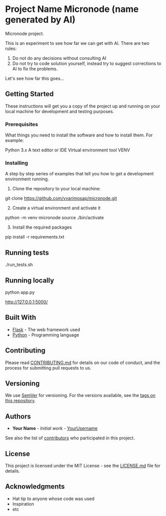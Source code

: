 # Project Name Micronode (name generated by AI)

Micronode project. 

This is an experiment to see how far we can get with AI.
There are two rules:
1. Do not do any decisions without consulting AI
2. Do not try to code solution yourself, instead try to suggest corrections to AI to fix the problems.

Let's see how far this goes...

## Getting Started

These instructions will get you a copy of the project up and running on your local machine for development and testing purposes.

### Prerequisites

What things you need to install the software and how to install them. For example:

Python 3.x
A text editor or IDE
Virtual environment tool VENV


### Installing

A step by step series of examples that tell you how to get a development environment running.

1. Clone the repository to your local machine:

git clone https://github.com/vvarimosap/micronode.git


2. Create a virtual environment and activate it

python -m venv micronode
source ./bin/activate


3. Install the required packages

pip install -r requirements.txt

## Running tests

./run_tests.sh

## Running locally

python app.py 

http://127.0.0.1:5000/

## Built With

* [Flask](http://flask.pocoo.org/) - The web framework used
* [Python](https://www.python.org/) - Programming language

## Contributing

Please read [CONTRIBUTING.md](https://gist.github.com/PurpleBooth/b24679402957c63ec426) for details on our code of conduct, and the process for submitting pull requests to us.

## Versioning

We use [SemVer](http://semver.org/) for versioning. For the versions available, see the [tags on this repository](https://github.com/yourusername/repo/tags).

## Authors

* **Your Name** - *Initial work* - [YourUsername](https://github.com/yourusername)

See also the list of [contributors](https://github.com/yourusername/repo/contributors) who participated in this project.

## License

This project is licensed under the MIT License - see the [LICENSE.md](LICENSE.md) file for details.

## Acknowledgments

* Hat tip to anyone whose code was used
* Inspiration
* etc
